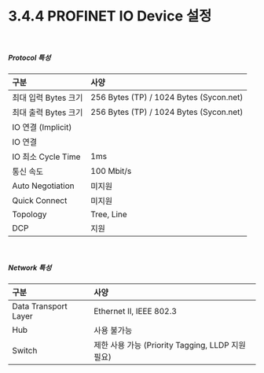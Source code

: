 ﻿# 3.4.4 PROFINET IO Device 설정

<br>

##### Protocol 특성

| **구분**                   | **사양**                  |
| :---                       | :---                      |
| 최대 입력 Bytes 크기        | 256 Bytes (TP) / 1024 Bytes (Sycon.net)|
| 최대 출력 Bytes 크기        | 256 Bytes (TP) / 1024 Bytes (Sycon.net)|
| IO 연결 (Implicit)         |                          |
| IO 연결                    |                          |
| IO 최소 Cycle Time         | 1ms                      |
| 통신 속도                  | 100 Mbit/s               |
| Auto Negotiation           | 미지원                   |
| Quick Connect              | 미지원                   |
| Topology                   | Tree, Line               |
| DCP                        | 지원                     |


<br>

##### Network 특성

| **구분**                   | **사양**                  |
| :---                       | :---                      |
| Data Transport Layer       | Ethernet II, IEEE 802.3   |
| Hub                        | 사용 불가능                |
| Switch                     | 제한 사용 가능 (Priority Tagging, LLDP 지원 필요) |

